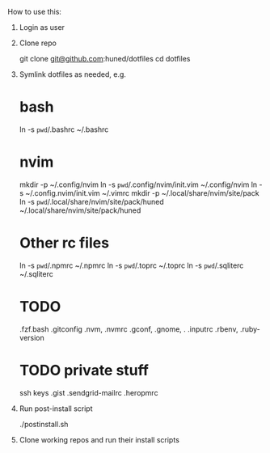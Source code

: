 How to use this:

1. Login as user

2. Clone repo

    git clone git@github.com:huned/dotfiles
    cd dotfiles

3. Symlink dotfiles as needed, e.g.

    # bash
    ln -s `pwd`/.bashrc ~/.bashrc

    # nvim
    mkdir -p ~/.config/nvim
    ln -s `pwd`/.config/nvim/init.vim ~/.config/nvim
    ln -s ~/.config.nvim/init.vim ~/.vimrc
    mkdir -p ~/.local/share/nvim/site/pack
    ln -s `pwd`/.local/share/nvim/site/pack/huned ~/.local/share/nvim/site/pack/huned

    # Other rc files
    ln -s `pwd`/.npmrc ~/.npmrc
    ln -s `pwd`/.toprc ~/.toprc
    ln -s `pwd`/.sqliterc ~/.sqliterc

    # TODO
    .fzf.bash
    .gitconfig
    .nvm, .nvmrc
    .gconf, .gnome, .
    .inputrc
    .rbenv, .ruby-version

    # TODO private stuff
    ssh keys
    .gist
    .sendgrid-mailrc
    .heropmrc

4. Run post-install script

    ./postinstall.sh

5. Clone working repos and run their install scripts


